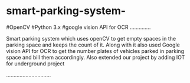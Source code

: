 # smart-parking-system-
#OpenCV
#Python 3.x
#google vision API for OCR
..............

Smart parking system which uses openCV to get empty spaces in the parking space and keeps the count of it.
Along with it also used Google vision API for OCR to get the number plates of vehicles parked in parking space and bill them accordingly.
Also extended our project by adding IOT for underground project

..............................

